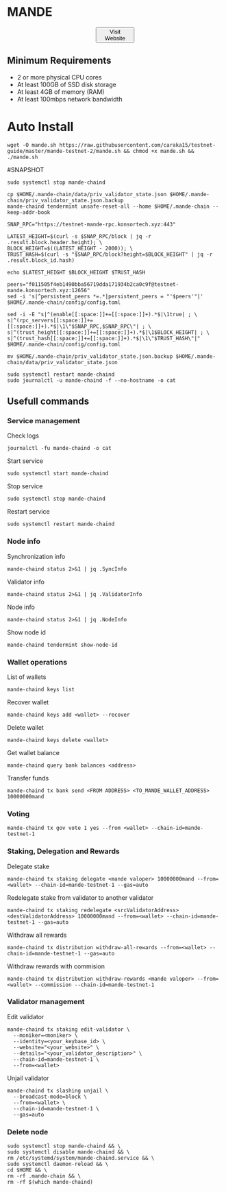 # MANDE

<p style="font-size:2px" align="center">
<button style="width:90px" href="https://crxa.my.id" target="_blank">Visit Website</button>
</p>

## Minimum Requirements

- 2 or more physical CPU cores
- At least 100GB of SSD disk storage
- At least 4GB of memory (RAM)
- At least 100mbps network bandwidth

# Auto Install

```
wget -O mande.sh https://raw.githubusercontent.com/caraka15/testnet-guide/master/mande-testnet-2/mande.sh && chmod +x mande.sh && ./mande.sh
```

#SNAPSHOT

```
sudo systemctl stop mande-chaind

cp $HOME/.mande-chain/data/priv_validator_state.json $HOME/.mande-chain/priv_validator_state.json.backup
mande-chaind tendermint unsafe-reset-all --home $HOME/.mande-chain --keep-addr-book

SNAP_RPC="https://testnet-mande-rpc.konsortech.xyz:443"

LATEST_HEIGHT=$(curl -s $SNAP_RPC/block | jq -r .result.block.header.height); \
BLOCK_HEIGHT=$((LATEST_HEIGHT - 2000)); \
TRUST_HASH=$(curl -s "$SNAP_RPC/block?height=$BLOCK_HEIGHT" | jq -r .result.block_id.hash)

echo $LATEST_HEIGHT $BLOCK_HEIGHT $TRUST_HASH

peers="f011505f4eb1490bba56719dda171934b2ca0c9f@testnet-mande.konsortech.xyz:12656"
sed -i 's|^persistent_peers *=.*|persistent_peers = "'$peers'"|' $HOME/.mande-chain/config/config.toml

sed -i -E "s|^(enable[[:space:]]+=[[:space:]]+).*$|\1true| ; \
s|^(rpc_servers[[:space:]]+=[[:space:]]+).*$|\1\"$SNAP_RPC,$SNAP_RPC\"| ; \
s|^(trust_height[[:space:]]+=[[:space:]]+).*$|\1$BLOCK_HEIGHT| ; \
s|^(trust_hash[[:space:]]+=[[:space:]]+).*$|\1\"$TRUST_HASH\"|" $HOME/.mande-chain/config/config.toml

mv $HOME/.mande-chain/priv_validator_state.json.backup $HOME/.mande-chain/data/priv_validator_state.json

sudo systemctl restart mande-chaind
sudo journalctl -u mande-chaind -f --no-hostname -o cat
```

## Usefull commands

### Service management

Check logs

```
journalctl -fu mande-chaind -o cat
```

Start service

```
sudo systemctl start mande-chaind
```

Stop service

```
sudo systemctl stop mande-chaind
```

Restart service

```
sudo systemctl restart mande-chaind
```

### Node info

Synchronization info

```
mande-chaind status 2>&1 | jq .SyncInfo
```

Validator info

```
mande-chaind status 2>&1 | jq .ValidatorInfo
```

Node info

```
mande-chaind status 2>&1 | jq .NodeInfo
```

Show node id

```
mande-chaind tendermint show-node-id
```

### Wallet operations

List of wallets

```
mande-chaind keys list
```

Recover wallet

```
mande-chaind keys add <wallet> --recover
```

Delete wallet

```
mande-chaind keys delete <wallet>
```

Get wallet balance

```
mande-chaind query bank balances <address>
```

Transfer funds

```
mande-chaind tx bank send <FROM ADDRESS> <TO_MANDE_WALLET_ADDRESS> 10000000mand
```

### Voting

```
mande-chaind tx gov vote 1 yes --from <wallet> --chain-id=mande-testnet-1
```

### Staking, Delegation and Rewards

Delegate stake

```
mande-chaind tx staking delegate <mande valoper> 10000000mand --from=<wallet> --chain-id=mande-testnet-1 --gas=auto
```

Redelegate stake from validator to another validator

```
mande-chaind tx staking redelegate <srcValidatorAddress> <destValidatorAddress> 10000000mand --from=<wallet> --chain-id=mande-testnet-1 --gas=auto
```

Withdraw all rewards

```
mande-chaind tx distribution withdraw-all-rewards --from=<wallet> --chain-id=mande-testnet-1 --gas=auto
```

Withdraw rewards with commision

```
mande-chaind tx distribution withdraw-rewards <mande valoper> --from=<wallet> --commission --chain-id=mande-testnet-1
```

### Validator management

Edit validator

```
mande-chaind tx staking edit-validator \
  --moniker=<moniker> \
  --identity=<your_keybase_id> \
  --website="<your_website>" \
  --details="<your_validator_description>" \
  --chain-id=mande-testnet-1 \
  --from=<wallet>
```

Unjail validator

```
mande-chaind tx slashing unjail \
  --broadcast-mode=block \
  --from=<wallet> \
  --chain-id=mande-testnet-1 \
  --gas=auto
```

### Delete node

```
sudo systemctl stop mande-chaind && \
sudo systemctl disable mande-chaind && \
rm /etc/systemd/system/mande-chaind.service && \
sudo systemctl daemon-reload && \
cd $HOME && \
rm -rf .mande-chain && \
rm -rf $(which mande-chaind)
```
